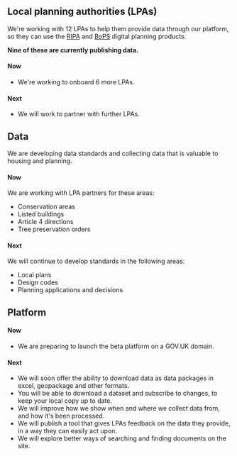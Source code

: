 ## Local planning authorities (LPAs)

We're working with 12 LPAs to help them provide data through our platform, so they can use the [RIPA](https://www.ripa.digital) and [BoPS](https://bops.digital) digital planning products.

**Nine of these are currently publishing data.**

#### Now

- We're working to onboard 6 more LPAs.

#### Next

- We will work to partner with further LPAs.

## Data

We are developing data standards and collecting data that is valuable to housing and planning.

#### Now

We are working with LPA partners for these areas:

-   Conservation areas
-   Listed buildings
-   Article 4 directions
-   Tree preservation orders

#### Next

We will continue to develop standards in the following areas:

-   Local plans
-   Design codes
-   Planning applications and decisions

## Platform

#### Now

- We are preparing to launch the beta platform on a GOV.UK domain.

#### Next

- We will soon offer the ability to download data as data packages in excel, geopackage and other formats.
- You will be able to download a dataset and subscribe to changes, to keep your local copy up to date.
- We will improve how we show when and where we collect data from, and how it's been processed.
- We will publish a tool that gives LPAs feedback on the data they provide, in a way they can easily act upon.
- We will explore better ways of searching and finding documents on the site.

<br>
